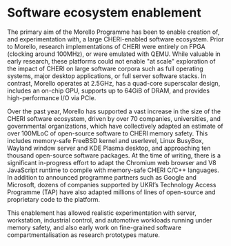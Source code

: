# Software ecosystem enablement

The primary aim of the Morello Programme has been to enable creation of, and
experimentation with, a large CHERI-enabled software ecosystem.
Prior to Morello, research implementations of CHERI were entirely on FPGA
(clocking around 100MHz), or were emulated with QEMU.
While valuable in early research, these platforms could not enable "at scale"
exploration of the impact of CHERI on large software corpora such as full
operating systems, major desktop applications, or full server software stacks.
In contrast, Morello operates at 2.5GHz, has a quad-core superscalar design,
includes an on-chip GPU, supports up to 64GiB of DRAM, and provides
high-performance I/O via PCIe.

Over the past year, Morello has supported a vast increase in the size of the
CHERI software ecosystem, driven by over 70 companies, universities, and
governmental organizations, which have collectively adapted an estimate of
over 100MLoC of open-source software to CHERI memory safety.
This includes memory-safe FreeBSD kernel and userlevel, Linux BusyBox, Wayland
window server and KDE Plasma desktop, and approaching ten thousand open-source
software packages.
At the time of writing, there is a significant in-progress effort to adapt the
Chromium web browser and V8 JavaScript runtime to compile with memory-safe
CHERI C/C++ languages. In addition to announced programme partners such as
Google and Microsoft, dozens of companies supported by UKRI’s Technology
Access Programme (TAP) have also adapted millions of lines of open-source and
proprietary code to the platform.

This enablement has allowed realistic experimentation with server,
workstation, industrial control, and automotive workloads running under memory
safety, and also early work on fine-grained software compartmentalisation as
research prototypes mature.
